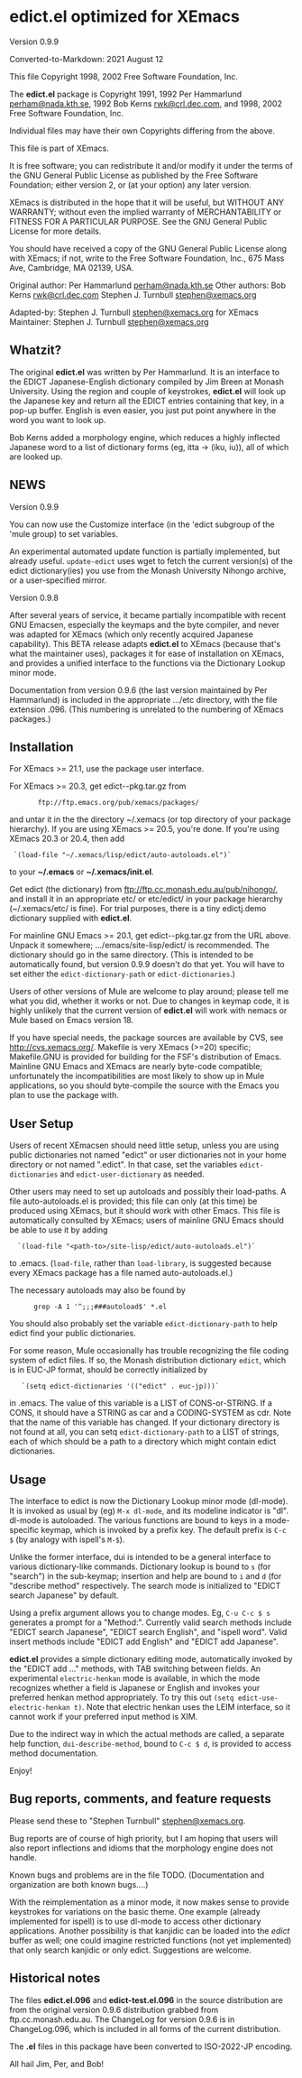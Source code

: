 # __edict.el__ optimized for XEmacs

Version 0.9.9

Converted-to-Markdown: 2021 August 12

This file Copyright 1998, 2002 Free Software Foundation, Inc.

The __edict.el__ package is Copyright 1991, 1992 Per Hammarlund
  <perham@nada.kth.se>, 1992 Bob Kerns <rwk@crl.dec.com>, and 1998, 2002
  Free Software Foundation, Inc.

Individual files may have their own Copyrights differing from the above.

This file is part of XEmacs.

It is free software; you can redistribute it and/or modify it
under the terms of the GNU General Public License as published by
the Free Software Foundation; either version 2, or (at your
option) any later version.

XEmacs is distributed in the hope that it will be useful, but
WITHOUT ANY WARRANTY; without even the implied warranty of
MERCHANTABILITY or FITNESS FOR A PARTICULAR PURPOSE.  See the GNU
General Public License for more details.

You should have received a copy of the GNU General Public License
along with XEmacs; if not, write to the Free Software Foundation,
Inc., 675 Mass Ave, Cambridge, MA 02139, USA.

Original author:  Per Hammarlund <perham@nada.kth.se>
Other authors:    Bob Kerns <rwk@crl.dec.com>
                  Stephen J. Turnbull <stephen@xemacs.org>

Adapted-by:  Stephen J. Turnbull <stephen@xemacs.org> for XEmacs
Maintainer:  Stephen J. Turnbull <stephen@xemacs.org>

## Whatzit?

The original __edict.el__ was written by Per Hammarlund. It is an
interface to the EDICT Japanese-English dictionary compiled by Jim
Breen at Monash University.  Using the region and couple of
keystrokes, __edict.el__ will look up the Japanese key and return all the
EDICT entries containing that key, in a pop-up buffer.  English is
even easier, you just put point anywhere in the word you want to look
up.

Bob Kerns added a morphology engine, which reduces a highly inflected
Japanese word to a list of dictionary forms (eg, itta -> (iku, iu)),
all of which are looked up.

## NEWS

Version 0.9.9

You can now use the Customize interface (in the 'edict subgroup of the
'mule group) to set variables.

An experimental automated update function is partially implemented,
but already useful.  `update-edict` uses wget to fetch the current
version(s) of the edict dictionary(ies) you use from the Monash
University Nihongo archive, or a user-specified mirror.

Version 0.9.8

After several years of service, it became partially incompatible with
recent GNU Emacsen, especially the keymaps and the byte compiler, and
never was adapted for XEmacs (which only recently acquired Japanese
capability).  This BETA release adapts __edict.el__ to XEmacs (because
that's what the maintainer uses), packages it for ease of installation
on XEmacs, and provides a unified interface to the functions via the
Dictionary Lookup minor mode.

Documentation from version 0.9.6 (the last version maintained by Per
Hammarlund) is included in the appropriate .../etc directory, with the
file extension .096.  (This numbering is unrelated to the numbering of
XEmacs packages.)

## Installation

For XEmacs >= 21.1, use the package user interface.

For XEmacs >= 20.3, get edict-<version>-pkg.tar.gz from

	       ftp://ftp.emacs.org/pub/xemacs/packages/

and untar it in the the directory ~/.xemacs (or top directory of your
package hierarchy).  If you are using XEmacs >= 20.5, you're done.  If
you're using XEmacs 20.3 or 20.4, then add

	 `(load-file "~/.xemacs/lisp/edict/auto-autoloads.el")`

to your __~/.emacs__ or __~/.xemacs/init.el__.

Get edict (the dictionary) from
ftp://ftp.cc.monash.edu.au/pub/nihongo/, and install it in an
appropriate etc/ or etc/edict/ in your package hierarchy
(~/.xemacs/etc/ is fine).  For trial purposes, there is a tiny
edictj.demo dictionary supplied with __edict.el__.

For mainline GNU Emacs >= 20.1, get edict-<version>-pkg.tar.gz from
the URL above.  Unpack it somewhere; .../emacs/site-lisp/edict/ is
recommended.  The dictionary should go in the same directory.  (This
is intended to be automatically found, but version 0.9.9 doesn't do
that yet.  You will have to set either the `edict-dictionary-path` or
`edict-dictionaries`.)

Users of other versions of Mule are welcome to play around; please
tell me what you did, whether it works or not.  Due to changes in
keymap code, it is highly unlikely that the current version of
__edict.el__ will work with nemacs or Mule based on Emacs version 18.

If you have special needs, the package sources are available by CVS,
see http://cvs.xemacs.org/.  Makefile is very XEmacs (>=20) specific;
Makefile.GNU is provided for building for the FSF's distribution of
Emacs.  Mainline GNU Emacs and XEmacs are nearly byte-code compatible;
unfortunately the incompatibilities are most likely to show up in Mule
applications, so you should byte-compile the source with the Emacs you
plan to use the package with.

## User Setup

Users of recent XEmacsen should need little setup, unless you are
using public dictionaries not named "edict" or user dictionaries not
in your home directory or not named ".edict".  In that case, set the
variables `edict-dictionaries` and `edict-user-dictionary` as needed.

Other users may need to set up autoloads and possibly their
load-paths.  A file auto-autoloads.el is provided; this file can only
(at this time) be produced using XEmacs, but it should work with other
Emacs.  This file is automatically consulted by XEmacs; users of
mainline GNU Emacs should be able to use it by adding

      `(load-file "<path-to>/site-lisp/edict/auto-autoloads.el")`

to .emacs.  (`load-file`, rather than `load-library`, is suggested
because every XEmacs package has a file named auto-autoloads.el.)

The necessary autoloads may also be found by

		  grep -A 1 '^;;;###autoload$' *.el

You should also probably set the variable `edict-dictionary-path` to
help edict find your public dictionaries.

For some reason, Mule occasionally has trouble recognizing the file
coding system of edict files.  If so, the Monash distribution
dictionary `edict`, which is in EUC-JP format, should be correctly
initialized by

	   `(setq edict-dictionaries '(("edict" . euc-jp)))`

in .emacs.  The value of this variable is a LIST of CONS-or-STRING.
If a CONS, it should have a STRING as car and a CODING-SYSTEM as cdr.
Note that the name of this variable has changed.  If your dictionary
directory is not found at all, you can setq `edict-dictionary-path` to
a LIST of strings, each of which should be a path to a directory which
might contain edict dictionaries.

## Usage

The interface to edict is now the Dictionary Lookup minor mode
(dl-mode).  It is invoked as usual by (eg) `M-x dl-mode`, and its
modeline indicator is "dl".  dl-mode is autoloaded.  The various
functions are bound to keys in a mode-specific keymap, which is
invoked by a prefix key.  The default prefix is `C-c $` (by analogy
with ispell's `M-$`).

Unlike the former interface, dui is intended to be a general interface
to various dictionary-like commands.  Dictionary lookup is bound to
`s` (for "search") in the sub-keymap; insertion and help are bound
to `i` and `d` (for "describe method" respectively.  The search mode
is initialized to "EDICT search Japanese" by default.

Using a prefix argument allows you to change modes.  Eg, `C-u C-c $ s`
generates a prompt for a "Method:".  Currently valid search methods
include "EDICT search Japanese", "EDICT search English", and "ispell
word".  Valid insert methods include "EDICT add English" and "EDICT add 
Japanese".

__edict.el__ provides a simple dictionary editing mode, automatically
invoked by the "EDICT add ..." methods, with TAB switching 
between fields.  An experimental `electric-henkan` mode is available,
in which the mode recognizes whether a field is Japanese or English
and invokes your preferred henkan method appropriately.  To try this
out `(setq edict-use-electric-henkan t)`.  Note that electric henkan
uses the LEIM interface, so it cannot work if your preferred input
method is XIM.

Due to the indirect way in which the actual methods are called, a
separate help function, `dui-describe-method`, bound to `C-c $ d`, is
provided to access method documentation.

Enjoy!

## Bug reports, comments, and feature requests

Please send these to "Stephen Turnbull" <stephen@xemacs.org>.

Bug reports are of course of high priority, but I am hoping that users 
will also report inflections and idioms that the morphology engine
does not handle.

Known bugs and problems are in the file TODO.  (Documentation and
organization are both known bugs....)

With the reimplementation as a minor mode, it now makes sense to
provide keystrokes for variations on the basic theme.  One example
(already implemented for ispell) is to use dl-mode to access other
dictionary applications.  Another possibility is that kanjidic can be
loaded into the *edict* buffer as well; one could imagine restricted
functions (not yet implemented) that only search kanjidic or only
edict.  Suggestions are welcome.

## Historical notes

The files __edict.el.096__ and __edict-test.el.096__ in the source
distribution are from the original version 0.9.6 distribution grabbed
from ftp.cc.monash.edu.au.  The ChangeLog for version 0.9.6 is in
ChangeLog.096, which is included in all forms of the current
distribution.

The __.el__ files in this package have been converted to ISO-2022-JP
encoding.

All hail Jim, Per, and Bob!

